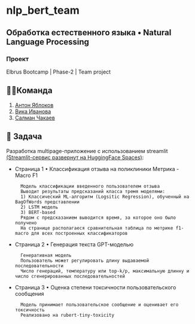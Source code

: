 # nlp_bert_team

## Обработка естественного языка • Natural Language Processing

### Проект

Elbrus Bootcamp | Phase-2 | Team project

## 🦸‍♂️Команда
1. [Антон Яблоков](https://github.com/AntNikYab)
2. [Вика Иванова](https://github.com/Vikaska031)
3. [Салман Чакаев](https://github.com/veidlink)

## 🎯 Задача    
Разработка multipage-приложение с использованием streamlit [(Streamlit-сервис развернут на HuggingFace Spaces)](https://huggingface.co/spaces/AntNikYab/NaturalLanguageProcessing):

- Страница 1 • Классификация отзыва на поликлиники
  Метрика - Macro F1

        Модель классификации введенного пользователем отзыва
        Выводит результаты предсказаний класса тремя моделями:
        1) Классический ML-алгоритм (Logsitic Regression), обученный на BagOfWords представлении
        2) LSTM модель
        3) BERT-based
        Рядом с предсказанием выводится время, за которое оно было получено
        На странице располагаеся сравнительная таблица по метрике f1-macro для всех построенных классификаторов


- Страница 2 • Генерация текста GPT-моделью 

        Генеративная модель 
        Пользователь может регулировать длину выдаваемой последовательности
        Число генераций, температуру или top-k/p, максимальную длинну и число сгенерированных последовательностей 


- Страница 3 • Оценка степени токсичности пользовательского сообщения
  
        Модель принимает пользовательское сообщение и оценивает его токсичность
        Реализовано на rubert-tiny-toxicity
